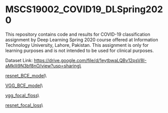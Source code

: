 # MSCS19002_COVID19_DLSpring2020
This repository contains code and results for COVID-19 classification assignment by Deep Learning Spring 2020 course offered at Information Technology University, Lahore, Pakistan. This assignment is only for learning purposes and is not intended to be used for clinical purposes.

Dataset Link: https://drive.google.com/file/d/1eytbwaLQBv12psV8I-aMkIli9N3bf8nO/view?usp=sharing\

[resnet_BCE_model](https://drive.google.com/open?id=1km5QcV0BKQTBX-jvmjGxxF51Gxj0w9CI)\

[VGG_BCE_model](https://drive.google.com/open?id=1-7pw-rj3jG0c7XHn0_Wxy4Fz-Ad7onKQ)\

[vgg_focal_floss](https://drive.google.com/open?id=18q38tzMHD2xJaWlBH31NoeDQlU2QuhcP)\

[resnet_focal_loss](https://drive.google.com/open?id=1Wzon8d5xwgqq3zdQqcK7ZsgQUTeg6Buv)\

